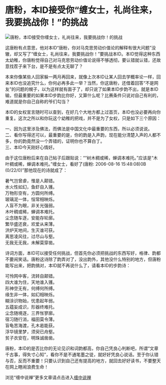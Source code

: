 唐粉，本ID接受你“缠女士，礼尚往来，我要挑战你！”的挑战
====

			

                                                                    

![唐粉，本ID接受你缠女士，礼尚往来，我要挑战你！的挑战](http://simg.sinajs.cn/blog7style/images/common/sg_trans.gif)

                                                                    

                                                                    

 这唐粉有点意思，他对本ID“唐粉，你对马克思劳动价值论的解释有很大问题”没辙，却又写了“缠女士，礼尚往来，我要挑战你！”要挑战本ID。本ID觉得这种东西太幼稚，你唐粉觉得自己对马克思劳动价值论说得不够透彻，要认错就认错，还故意找茬子来下台，是不是有点太无聊了？  
  
  本来你像某些人回家躲一两月再回来，就像上次本ID让某人回去学概率论一样，回来本ID也没追究什么，你何必再多此一举？当然，你这唐粉，还借着回答“不是网友”的问题的幌子，以为这样就有面子了，却只说了如果本ID步韵不出，就是本ID输，但最重要的如果本ID步韵比你好，又算什么呢？比赛条件只说对自己有利的，难道就是你自己自称的爷们勾当？  
  
  本ID的女权宣言随时可以查到，在好几个大地方都上过首页，本ID也没必要再向你重复。这次之所以和你玩这个幼稚的把戏，并不是为了女权，只是如下三个原因：  
  
一、因为这里涉及佛法，而佛法是中国文化中最重要的东西，所以必须说说。  
二、看你写得还可以，最重要的是，你的韵是入声韵，现在能分清楚入声的人都不多，你的韵竟然没一个弄错的，证明你也不算白丁。  
三、本ID今天刚好心情好。  
  
   由于这位唐粉后来在自己帖子后跟贴说：““树木稠或稀，蝉调本难托。”应该是“木叶稠或稀，蝉调本难托。”缠女士，看好了(唐粉: 2006-08-16 15:48:08)0B (0/22/0)”那他现在的诗就成了：

  
暑气岂曾虐，惟是人颠错。  
水火性如幻，鱼虾自入镬。  
万物形空有，方圆何所缚。  
玻璃泥一体，恒常相映烁。  
人盲不为眼，非关光强弱。  
木叶稠或稀，蝉调本难托。  
尘念随车逐，安能存轮廓。  
繁华盛还衰，欢爱从来薄。  
洪炉天地间，生灭谁可获。  
离思凌风往，过尽山与壑。  
无我无无我，未解莫穿凿。  
  
   诗词方面，本ID可以接受任何挑战，但首先你必须把挑战的东西写好，格律、韵都不要闹笑话。唐粉这诗除了韵弄对了，没出韵外，其他没什么特别的地方，但唐粉能写出来，把韵搞对，本ID就不再说什么了，请看本ID的步韵诗：  
  
可怜网中客，流转自颠错。  
四大谁为住，天地谁入镬。  
形神空无有，何缚何所缚。  
缘生非一体，如幻相映烁。  
糊涂识物始，忧患起年弱。  
五蕴妄成识，形器终难托。  
尘念随境逐，三界怅寥廓。  
宿习随行消，福田莫令薄。  
盲龟苦海渡，孔木曷能获。  
浮华镜里梦，须臾已舟壑。  
贫子衣安在，明珠诚凿凿。  
  
   唐粉，本ID的是否比你的无论见识和词韵都高，你自己凭良心判断吧，所谓“文章千古事，得失寸心知”，看你不是不通笔墨之徒，就好好凭良心说话。至于你认错与否，反而不重要！只要认识到自己还有提高的地方，就回去好好读书，不要整天在网上瞎闹浪费生命！

浏览“缠中说禅”更多文章请点击进入[缠中说禅](http://blog.sina.com.cn/m/chzhshch)
